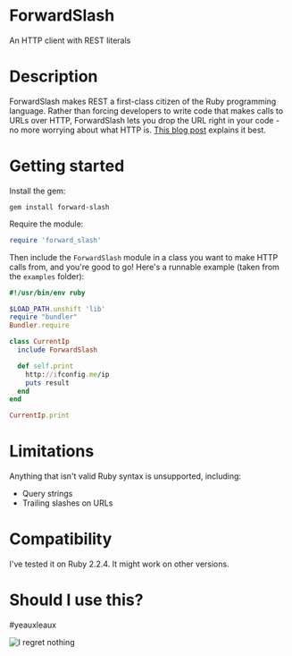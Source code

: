 # ForwardSlash

An HTTP client with REST literals

# Description

ForwardSlash makes REST a first-class citizen of the Ruby programming language. Rather than forcing developers to write code that makes calls to URLs over HTTP, ForwardSlash lets you drop the URL right in your code - no more worrying about what HTTP is. [This blog post](http://blog.sinjakli.co.uk/2016/04/04/forwardslash-taking-back-the-restful-operator/) explains it best.

# Getting started

Install the gem:

```
gem install forward-slash
```

Require the module:

```ruby
require 'forward_slash'
```

Then include the `ForwardSlash` module in a class you want to make HTTP calls from, and you're good to go! Here's a runnable example (taken from the `examples` folder):

```ruby
#!/usr/bin/env ruby

$LOAD_PATH.unshift 'lib'
require "bundler"
Bundler.require

class CurrentIp
  include ForwardSlash

  def self.print
    http://ifconfig.me/ip
    puts result
  end
end

CurrentIp.print
```

# Limitations

Anything that isn't valid Ruby syntax is unsupported, including:

  - Query strings
  - Trailing slashes on URLs

# Compatibility

I've tested it on Ruby 2.2.4. It might work on other versions.

# Should I use this?

\#yeauxleaux

![I regret nothing](https://i.imgur.com/27UuUwL.gif)
